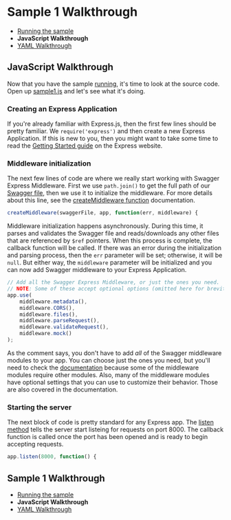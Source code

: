 Sample 1 Walkthrough
============================
* [Running the sample](running.md)
* __JavaScript Walkthrough__
* [YAML Walkthrough](yaml.md)


JavaScript Walkthrough
--------------------------
Now that you have the sample [running](running.md), it's time to look at the source code.  Open up [sample1.js](https://github.com/APIDevTools/swagger-express-middleware/blob/master/samples/sample1.js) and let's see what it's doing.


### Creating an Express Application
If you're already familiar with Express.js, then the first few lines should be pretty familiar.  We `require('express')` and then create a new Express Application.   If this is new to you, then you might want to take some time to read the [Getting Started guide](http://expressjs.com/starter/hello-world.html) on the Express website.


### Middleware initialization
The next few lines of code are where we really start working with Swagger Express Middleware.  First we use `path.join()` to get the full path of our [Swagger file](https://github.com/APIDevTools/swagger-express-middleware/blob/master/samples/PetStore.yaml), then we use it to initialize the middleware.  For more details about this line, see the [createMiddleware function](../exports/createMiddleware.md) documentation.

```javascript
createMiddleware(swaggerFile, app, function(err, middleware) {
```

Middleware initialization happens asynchronously.  During this time, it parses and validates the Swagger file and reads/downloads any other files that are referenced by `$ref` pointers.  When this process is complete, the callback function will be called. If there was an error during the initialization and parsing process, then the `err` parameter will be set; otherwise, it will be `null`.  But either way, the `middleware` parameter will be initialized and you can now add Swagger middleware to your Express Application.

```javascript
// Add all the Swagger Express Middleware, or just the ones you need.
// NOTE: Some of these accept optional options (omitted here for brevity)
app.use(
    middleware.metadata(),
    middleware.CORS(),
    middleware.files(),
    middleware.parseRequest(),
    middleware.validateRequest(),
    middleware.mock()
);
```

As the comment says, you don't have to add _all_ of the Swagger middleware modules to your app.  You can choose just the ones you need, but you'll need to check the [documentation](../middleware/) because some of the middleware modules require other modules.  Also, many of the middleware modules have optional settings that you can use to customize their behavior.  Those are also covered in the documentation.


### Starting the server
The next block of code is pretty standard for any Express app.  The [listen method](http://expressjs.com/4x/api.html#app.listen) tells the server start listeing for requests on port 8000.  The callback function is called once the port has been opened and is ready to begin accepting requests.

```javascript
app.listen(8000, function() {
```


Sample 1 Walkthrough
--------------------------
* [Running the sample](running.md)
* __JavaScript Walkthrough__
* [YAML Walkthrough](yaml.md)
